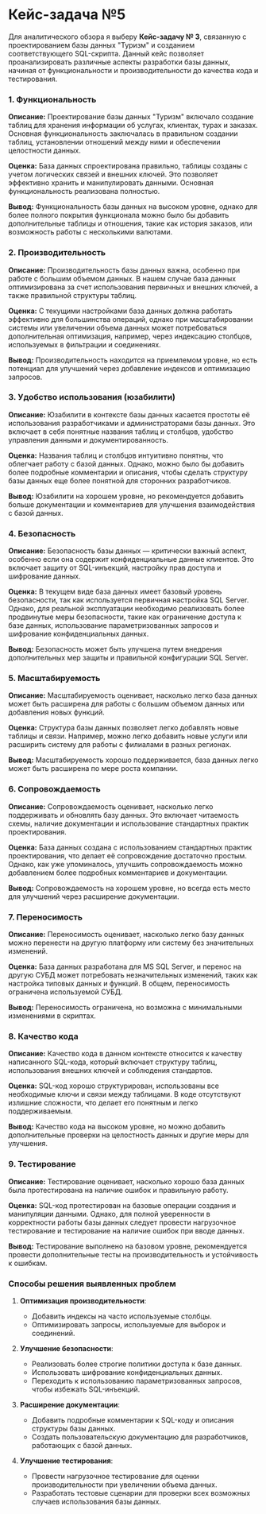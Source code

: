 # Кейс-задача №5


Для аналитического обзора я выберу **Кейс-задачу № 3**, связанную с проектированием базы данных "Туризм" и созданием соответствующего SQL-скрипта. Данный кейс позволяет проанализировать различные аспекты разработки базы данных, начиная от функциональности и производительности до качества кода и тестирования.

### 1. Функциональность

**Описание:** 
Проектирование базы данных "Туризм" включало создание таблиц для хранения информации об услугах, клиентах, турах и заказах. Основная функциональность заключалась в правильном создании таблиц, установлении отношений между ними и обеспечении целостности данных.

**Оценка:** 
База данных спроектирована правильно, таблицы созданы с учетом логических связей и внешних ключей. Это позволяет эффективно хранить и манипулировать данными. Основная функциональность реализована полностью.

**Вывод:** 
Функциональность базы данных на высоком уровне, однако для более полного покрытия функционала можно было бы добавить дополнительные таблицы и отношения, такие как история заказов, или возможность работы с несколькими валютами.

### 2. Производительность

**Описание:** 
Производительность базы данных важна, особенно при работе с большим объемом данных. В нашем случае база данных оптимизирована за счет использования первичных и внешних ключей, а также правильной структуры таблиц.

**Оценка:** 
С текущими настройками база данных должна работать эффективно для большинства операций, однако при масштабировании системы или увеличении объема данных может потребоваться дополнительная оптимизация, например, через индексацию столбцов, используемых в фильтрации и соединениях.

**Вывод:** 
Производительность находится на приемлемом уровне, но есть потенциал для улучшений через добавление индексов и оптимизацию запросов.

### 3. Удобство использования (юзабилити)

**Описание:** 
Юзабилити в контексте базы данных касается простоты её использования разработчиками и администраторами базы данных. Это включает в себя понятные названия таблиц и столбцов, удобство управления данными и документированность.

**Оценка:** 
Названия таблиц и столбцов интуитивно понятны, что облегчает работу с базой данных. Однако, можно было бы добавить более подробные комментарии и описания, чтобы сделать структуру базы данных еще более понятной для сторонних разработчиков.

**Вывод:** 
Юзабилити на хорошем уровне, но рекомендуется добавить больше документации и комментариев для улучшения взаимодействия с базой данных.

### 4. Безопасность

**Описание:** 
Безопасность базы данных — критически важный аспект, особенно если она содержит конфиденциальные данные клиентов. Это включает защиту от SQL-инъекций, настройку прав доступа и шифрование данных.

**Оценка:** 
В текущем виде база данных имеет базовый уровень безопасности, так как используется первичная настройка SQL Server. Однако, для реальной эксплуатации необходимо реализовать более продвинутые меры безопасности, такие как ограничение доступа к базе данных, использование параметризованных запросов и шифрование конфиденциальных данных.

**Вывод:** 
Безопасность может быть улучшена путем внедрения дополнительных мер защиты и правильной конфигурации SQL Server.

### 5. Масштабируемость

**Описание:** 
Масштабируемость оценивает, насколько легко база данных может быть расширена для работы с большим объемом данных или добавления новых функций.

**Оценка:** 
Структура базы данных позволяет легко добавлять новые таблицы и связи. Например, можно легко добавить новые услуги или расширить систему для работы с филиалами в разных регионах.

**Вывод:** 
Масштабируемость хорошо поддерживается, база данных легко может быть расширена по мере роста компании.

### 6. Сопровождаемость

**Описание:** 
Сопровождаемость оценивает, насколько легко поддерживать и обновлять базу данных. Это включает читаемость схемы, наличие документации и использование стандартных практик проектирования.

**Оценка:** 
База данных создана с использованием стандартных практик проектирования, что делает её сопровождение достаточно простым. Однако, как уже упоминалось, улучшить сопровождаемость можно добавлением более подробных комментариев и документации.

**Вывод:** 
Сопровождаемость на хорошем уровне, но всегда есть место для улучшений через расширение документации.

### 7. Переносимость

**Описание:** 
Переносимость оценивает, насколько легко базу данных можно перенести на другую платформу или систему без значительных изменений.

**Оценка:** 
База данных разработана для MS SQL Server, и перенос на другую СУБД может потребовать незначительных изменений, таких как настройка типовых данных и функций. В общем, переносимость ограничена используемой СУБД.

**Вывод:** 
Переносимость ограничена, но возможна с минимальными изменениями в скриптах.

### 8. Качество кода

**Описание:** 
Качество кода в данном контексте относится к качеству написанного SQL-кода, который включает структуру таблиц, использования внешних ключей и соблюдения стандартов.

**Оценка:** 
SQL-код хорошо структурирован, использованы все необходимые ключи и связи между таблицами. В коде отсутствуют излишние сложности, что делает его понятным и легко поддерживаемым.

**Вывод:** 
Качество кода на высоком уровне, но можно добавить дополнительные проверки на целостность данных и другие меры для улучшения.

### 9. Тестирование

**Описание:** 
Тестирование оценивает, насколько хорошо база данных была протестирована на наличие ошибок и правильную работу.

**Оценка:** 
SQL-код протестирован на базовые операции создания и манипуляции данными. Однако, для полной уверенности в корректности работы базы данных следует провести нагрузочное тестирование и тестирование на наличие ошибок при вводе данных.

**Вывод:** 
Тестирование выполнено на базовом уровне, рекомендуется провести дополнительные тесты на производительность и устойчивость к ошибкам.

### Способы решения выявленных проблем

1. **Оптимизация производительности**:
   - Добавить индексы на часто используемые столбцы.
   - Оптимизировать запросы, используемые для выборок и соединений.

2. **Улучшение безопасности**:
   - Реализовать более строгие политики доступа к базе данных.
   - Использовать шифрование конфиденциальных данных.
   - Переходить к использованию параметризованных запросов, чтобы избежать SQL-инъекций.

3. **Расширение документации**:
   - Добавить подробные комментарии к SQL-коду и описания структуры базы данных.
   - Создать пользовательскую документацию для разработчиков, работающих с базой данных.

4. **Улучшение тестирования**:
   - Провести нагрузочное тестирование для оценки производительности при увеличении объема данных.
   - Разработать тестовые сценарии для проверки всех возможных случаев использования базы данных.
